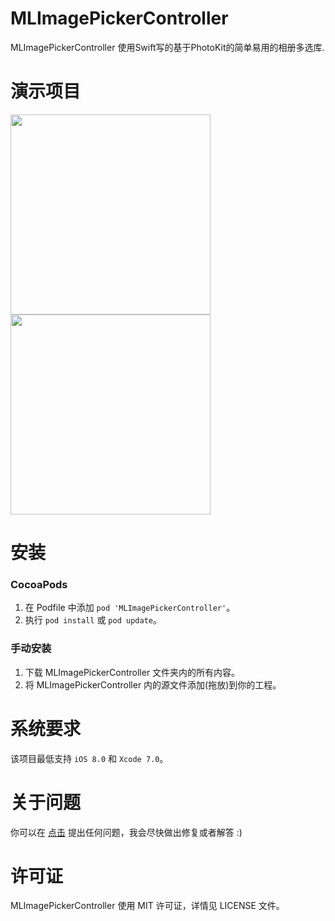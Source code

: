 MLImagePickerController
==============

MLImagePickerController 使用Swift写的基于PhotoKit的简单易用的相册多选库.

演示项目
==============

<img src="https://github.com/MakeZL/MLImagePickerController/blob/master/Demo1.png" width="320"><br/>
<img src="https://github.com/MakeZL/MLImagePickerController/blob/master/Demo2.png" width="320"> 


安装
==============

### CocoaPods

1. 在 Podfile 中添加  `pod 'MLImagePickerController'`。
2. 执行 `pod install` 或 `pod update`。


### 手动安装

1. 下载 MLImagePickerController 文件夹内的所有内容。
2. 将 MLImagePickerController 内的源文件添加(拖放)到你的工程。


系统要求
==============
该项目最低支持 `iOS 8.0` 和 `Xcode 7.0`。

关于问题
==============
你可以在 [点击](https://github.com/MakeZL/MLImagePickerController/issues/new) 提出任何问题，我会尽快做出修复或者解答 :)

许可证
==============
MLImagePickerController 使用 MIT 许可证，详情见 LICENSE 文件。


